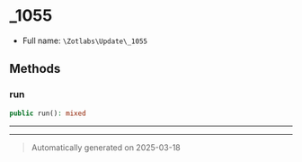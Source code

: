 
# _1055





* Full name: `\Zotlabs\Update\_1055`




## Methods


### run



```php
public run(): mixed
```












***


***
> Automatically generated on 2025-03-18
